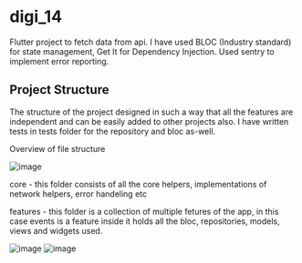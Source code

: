 # digi_14

Flutter project to fetch data from api. I have used BLOC (Industry standard) for state management, Get It for Dependency Injection. Used sentry to implement error reporting.

## Project Structure

The structure of the project designed in such a way that all the features are independent and can be easily added to other projects also. I have written tests in tests folder for the repository and bloc as-well. 

Overview of file structure

![image](https://user-images.githubusercontent.com/58357944/177025557-ff320eba-2ea7-4c17-8739-2a5b4b5dfea5.png)
 
core - this folder consists of all the core helpers, implementations of network helpers, error handeling etc
 
features - this folder is a collection of multiple fetures of the app, in this case events is a feature inside it holds all the bloc, repositories,  models, views and widgets used.

![image](https://user-images.githubusercontent.com/58357944/177025925-c594a704-99b0-48ba-8d67-9c5c1a65372f.png)
![image](https://user-images.githubusercontent.com/58357944/177025865-0389d7db-1453-495e-a26a-e0647c1df21b.png)

